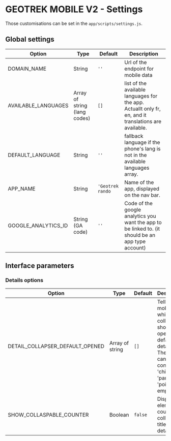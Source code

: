# GEOTREK MOBILE V2 - Settings

Those customisations can be set in the `app/scripts/settings.js`.


## Global settings

Option     | Type      | Default   | Description
--------|----------|-----------|------------
DOMAIN_NAME | String | `''` | Url of the endpoint for mobile data
AVAILABLE_LANGUAGES | Array of string (lang codes) | `[]` | list of the available languages for the app. Actuallt only fr, en, and it translations are available.
DEFAULT_LANGUAGE | String | `''` | fallback language if the phone's lang is not in the available languages array.
APP_NAME | String | `'Geotrek rando` | Name of the app, displayed on the nav bar.
GOOGLE_ANALYTICS_ID | String (GA code) | `''` | Code of the google analytics you want the app to be linked to. (it should be an app type account)



## Interface parameters

### Details options

Option     | Type      | Default   | Description
--------|----------|-----------|------------
DETAIL_COLLAPSER_DEFAULT_OPENED | Array of string | `[]` | Tell geotrek mobile which collapser should be opene by default on detail page. The array can contains 'children', 'parent', 'poi', or be empty.
SHOW_COLLASPABLE_COUNTER | Boolean | `false` | Display elements counter on collapsable title in detail page.